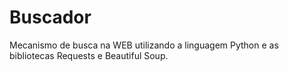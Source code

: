 # Buscador
Mecanismo de busca na WEB utilizando a linguagem Python e as bibliotecas Requests e Beautiful Soup.
